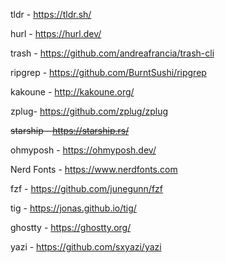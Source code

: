 tldr - https://tldr.sh/

hurl - https://hurl.dev/

trash - https://github.com/andreafrancia/trash-cli

ripgrep - https://github.com/BurntSushi/ripgrep

kakoune - http://kakoune.org/

zplug- https://github.com/zplug/zplug

~~starship - https://starship.rs/~~

ohmyposh - https://ohmyposh.dev/

Nerd Fonts - https://www.nerdfonts.com

fzf - https://github.com/junegunn/fzf

tig - https://jonas.github.io/tig/

ghostty - https://ghostty.org/

yazi - https://github.com/sxyazi/yazi

